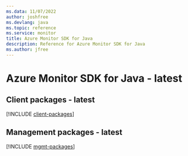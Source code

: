 ```yaml
---
ms.data: 11/07/2022
author: joshfree
ms.devlang: java
ms.topic: reference
ms.service: monitor
title: Azure Monitor SDK for Java
description: Reference for Azure Monitor SDK for Java
ms.author: jfree
---
```

# Azure Monitor SDK for Java - latest

## Client packages - latest
[!INCLUDE [client-packages](monitor-client-index.md)]
## Management packages - latest
[!INCLUDE [mgmt-packages](monitor-mgmt-index.md)]